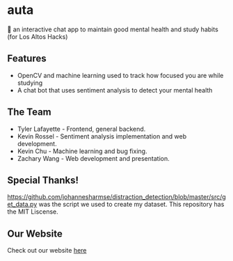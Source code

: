 # auta
💬 an interactive chat app to maintain good mental health and study habits (for Los Altos Hacks)

## Features
 - OpenCV and machine learning used to track how focused you are while studying
 - A chat bot that uses sentiment analysis to detect your mental health

## The Team
 - Tyler Lafayette - Frontend, general backend.
 - Kevin Rossel - Sentiment analysis implementation and web development.
 - Kevin Chu - Machine learning and bug fixing.
 - Zachary Wang - Web development and presentation.

## Special Thanks!
https://github.com/johannesharmse/distraction_detection/blob/master/src/get_data.py was the script we used to create my dataset. This repository has the MIT Liscense.

## Our Website
Check out our website [here](https://zwang695.github.io/auta.github.io/)
